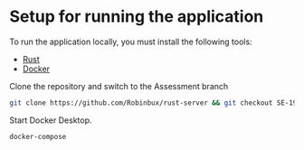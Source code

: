 # Setup for running the application

To run the application locally, you must install the following tools:

- [Rust](https://www.rust-lang.org/tools/install)
- [Docker](https://www.docker.com/get-started)

Clone the repository and switch to the Assessment branch
```zsh
git clone https://github.com/Robinbux/rust-server && git checkout SE-19 && cd rust-server
```
Start Docker Desktop.

`docker-compose` 